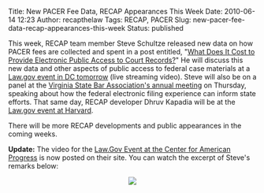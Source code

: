 Title: New PACER Fee Data, RECAP Appearances This Week
Date: 2010-06-14 12:23
Author: recapthelaw
Tags: RECAP, PACER
Slug: new-pacer-fee-data-recap-appearances-this-week
Status: published

This week, RECAP team member Steve Schultze released new data on how
PACER fees are collected and spent in a post entitled, "[What Does It
Cost to Provide Electronic Public Access to Court
Records?](http://managingmiracles.blogspot.com/2010/05/what-is-electronic-public-access-to.html)"
He will discuss this new data and other aspects of public access to
federal case materials at a [Law.gov event in DC
tomorrow](http://www.americanprogress.org/events/2010/06/lawgov.html)
(live streaming video). Steve will also be on a panel at the [Virginia
State Bar Association's annual
meeting](http://www.vsb.org/special-events/annual-meeting/index.php) on
Thursday, speaking about how the federal electronic filing experience
can inform state efforts. That same day, RECAP developer Dhruv Kapadia
will be at the [Law.gov event at
Harvard](https://cyber.law.harvard.edu/events/2010/06/lawdotgov).

There will be more RECAP developments and public appearances in the
coming weeks.

**Update:** The video for the [Law.Gov Event at the Center for American
Progress](http://www.americanprogress.org/events/2010/06/lawgov.html) is
now posted on their site. You can watch the excerpt of Steve's remarks
below:

<div align="center">

[![]({filename}/images/recap/Stephen_Schultze_law-dot-gov_Remarks.png)](http://recap.s3.amazonaws.com/Stephen_Schultze_law-dot-gov_Remarks.mp4)

</div>
